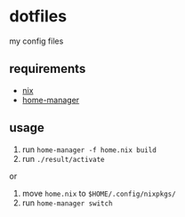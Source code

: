 # dotfiles

my config files

## requirements

- [nix](https://nixos.org/)
- [home-manager](https://github.com/nix-community/home-manager)

## usage

1. run `home-manager -f home.nix build`
2. run `./result/activate`

or

1. move `home.nix` to `$HOME/.config/nixpkgs/`
2. run `home-manager switch`
